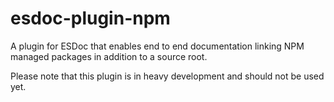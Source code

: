 # esdoc-plugin-npm
A plugin for ESDoc that enables end to end documentation linking NPM managed packages in addition to a source root.

Please note that this plugin is in heavy development and should not be used yet.
